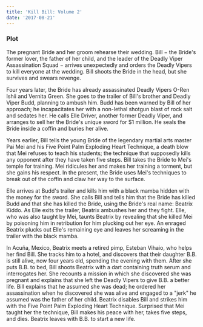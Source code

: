 ```yaml
---
title: 'Kill Bill: Volume 2'
date: '2017-08-21'
---
```


### Plot

The pregnant Bride and her groom rehearse their wedding. Bill − the Bride's former lover, the father of her child, and the leader of the Deadly Viper Assassination Squad − arrives unexpectedly and orders the Deadly Vipers to kill everyone at the wedding. Bill shoots the Bride in the head, but she survives and swears revenge.

Four years later, the Bride has already assassinated Deadly Vipers O-Ren Ishii and Vernita Green. She goes to the trailer of Bill's brother and Deadly Viper Budd, planning to ambush him. Budd has been warned by Bill of her approach; he incapacitates her with a non-lethal shotgun blast of rock salt and sedates her. He calls Elle Driver, another former Deadly Viper, and arranges to sell her the Bride's unique sword for $1 million. He seals the Bride inside a coffin and buries her alive.

Years earlier, Bill tells the young Bride of the legendary martial arts master Pai Mei and his Five Point Palm Exploding Heart Technique, a death blow that Mei refuses to teach his students; the technique that supposedly kills any opponent after they have taken five steps. Bill takes the Bride to Mei's temple for training. Mei ridicules her and makes her training a torment, but she gains his respect. In the present, the Bride uses Mei's techniques to break out of the coffin and claw her way to the surface.

Elle arrives at Budd's trailer and kills him with a black mamba hidden with the money for the sword. She calls Bill and tells him that the Bride has killed Budd and that she has killed the Bride, using the Bride's real name: Beatrix Kiddo. As Elle exits the trailer, Beatrix ambushes her and they fight. Elle, who was also taught by Mei, taunts Beatrix by revealing that she killed Mei by poisoning him in retribution for him plucking out her eye. An enraged Beatrix plucks out Elle's remaining eye and leaves her screaming in the trailer with the black mamba.

In Acuña, Mexico, Beatrix meets a retired pimp, Esteban Vihaio, who helps her find Bill. She tracks him to a hotel, and discovers that their daughter B.B. is still alive, now four years old, spending the evening with them. After she puts B.B. to bed, Bill shoots Beatrix with a dart containing truth serum and interrogates her. She recounts a mission in which she discovered she was pregnant and explains that she left the Deadly Vipers to give B.B. a better life. Bill explains that he assumed she was dead; he ordered her assassination when he discovered she was alive and engaged to a "jerk" he assumed was the father of her child. Beatrix disables Bill and strikes him with the Five Point Palm Exploding Heart Technique. Surprised that Mei taught her the technique, Bill makes his peace with her, takes five steps, and dies. Beatrix leaves with B.B. to start a new life.